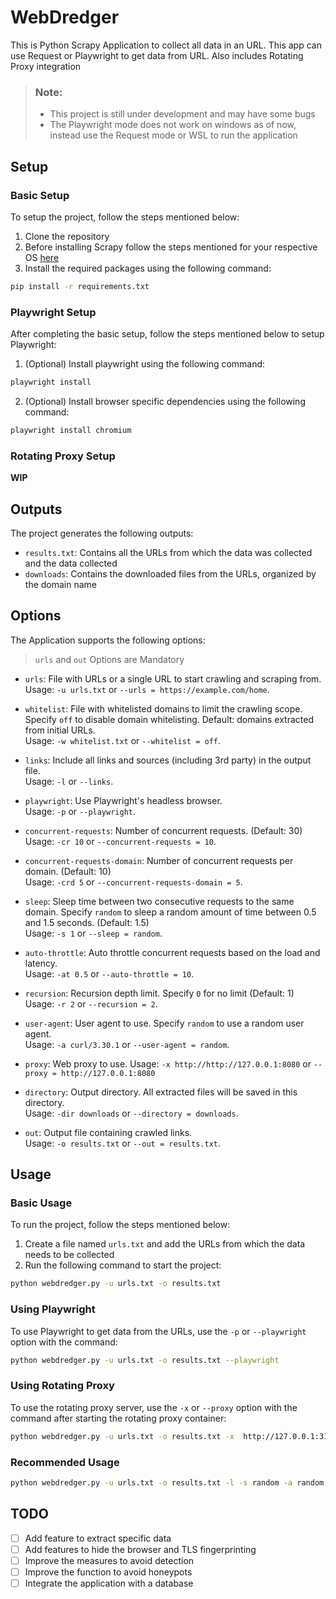 # WebDredger
This is Python Scrapy Application to collect all data in an URL. This app can use Request or Playwright to get data from URL. Also includes Rotating Proxy integration

> ### **Note**:
>- This project is still under development and may have some bugs
>- The Playwright mode does not work on windows as of now, instead use the Request mode or WSL to run the application    

## Setup
### Basic Setup
To setup the project, follow the steps mentioned below:

1. Clone the repository
2. Before installing Scrapy follow the steps mentioned for your respective OS [here](https://docs.scrapy.org/en/latest/intro/install.html#windows)
3. Install the required packages using the following command:
```bash
pip install -r requirements.txt
```

### Playwright Setup
After completing the basic setup, follow the steps mentioned below to setup Playwright:

1. (Optional) Install playwright using the following command:
```bash
playwright install
```
2. (Optional) Install browser specific dependencies using the following command:
```bash
playwright install chromium
```

### Rotating Proxy Setup
**WIP**

## Outputs
The project generates the following outputs:

- `results.txt`: Contains all the URLs from which the data was collected and the data collected
- `downloads`: Contains the downloaded files from the URLs, organized by the domain name

## Options

The Application supports the following options:
> `urls` and `out` Options are Mandatory

- `urls`: File with URLs or a single URL to start crawling and scraping from.  
Usage: `-u urls.txt` or `--urls = https://example.com/home`.

- `whitelist`: File with whitelisted domains to limit the crawling scope. Specify `off` to disable domain whitelisting. Default: domains extracted from initial URLs.  
Usage: `-w whitelist.txt` or `--whitelist = off`.

- `links`: Include all links and sources (including 3rd party) in the output file.  
Usage: `-l` or `--links`.

- `playwright`: Use Playwright's headless browser.  
Usage: `-p` or `--playwright`.

- `concurrent-requests`: Number of concurrent requests. (Default: 30)  
Usage: `-cr 10` or `--concurrent-requests = 10`.

- `concurrent-requests-domain`: Number of concurrent requests per domain. (Default: 10)  
Usage: `-crd 5` or `--concurrent-requests-domain = 5`.

- `sleep`: Sleep time between two consecutive requests to the same domain. Specify `random` to sleep a random amount of time between 0.5 and 1.5 seconds. (Default: 1.5)  
Usage: `-s 1` or `--sleep = random`.

- `auto-throttle`: Auto throttle concurrent requests based on the load and latency.  
Usage: `-at 0.5` or `--auto-throttle = 10`.

- `recursion`: Recursion depth limit. Specify `0` for no limit (Default: 1)  
Usage: `-r 2` or `--recursion = 2`.

- `user-agent`: User agent to use. Specify `random` to use a random user agent.  
Usage: `-a curl/3.30.1` or `--user-agent = random`.

- `proxy`: Web proxy to use.
Usage: `-x http://http://127.0.0.1:8080` or `--proxy = http://127.0.0.1:8080`

- `directory`: Output directory. All extracted files will be saved in this directory.  
Usage: `-dir downloads` or `--directory = downloads`.

- `out`: Output file containing crawled links.  
Usage: `-o results.txt` or `--out = results.txt`.

## Usage
### Basic Usage
To run the project, follow the steps mentioned below:

1. Create a file named `urls.txt` and add the URLs from which the data needs to be collected
2. Run the following command to start the project:
```bash
python webdredger.py -u urls.txt -o results.txt
```

### Using Playwright
To use Playwright to get data from the URLs, use the `-p` or `--playwright` option with the command:
```bash
python webdredger.py -u urls.txt -o results.txt --playwright
```

### Using Rotating Proxy
To use the rotating proxy server, use the `-x` or `--proxy` option with the command after starting the rotating proxy container:
```bash
python webdredger.py -u urls.txt -o results.txt -x  http://127.0.0.1:3128
```

### Recommended Usage
```bash
python webdredger.py -u urls.txt -o results.txt -l -s random -a random -dir downloads -r 1 -cr 5 -crd 10 -at 0.5 -x http://127.0.0.1:3128 -p
```

## TODO
- [ ] Add feature to extract specific data 
- [ ] Add features to hide the browser and TLS fingerprinting
- [ ] Improve the measures to avoid detection
- [ ] Improve the function to avoid honeypots
- [ ] Integrate the application with a database